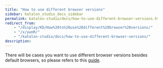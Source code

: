 ```yaml
---
title: "How to use different browser versions" 
sidebar: katalon_studio_docs_sidebar
permalink: katalon-studio/docs/how-to-use-different-browser-versions.html 
redirect_from:
    - "/display/KD/How%20to%20use%20different%20browser%20versions/"
    - "/x/ywnR/"
    - "/katalon-studio/docs/how-to-use-different-browser-versions/"
description: 
---
```

There will be cases you want to use different browser versions besides default browsers, so please refers to this [guide](/display/KD/Troubleshooting+web+automated+testing#Troubleshootingwebautomatedtesting-Usedifferentbrowserversions).